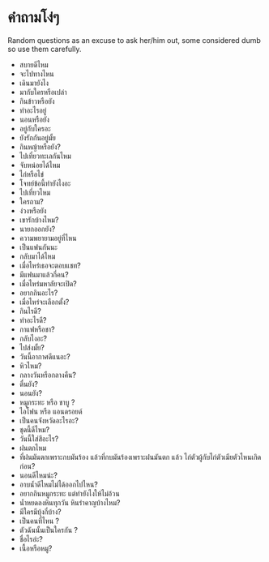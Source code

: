 # คำถามโง่ๆ

Random questions as an excuse to ask her/him out, some considered dumb so use them carefully.

- สบายดีไหม
- จะไปทางไหน
- เดินมายังไง
- มากับใครหรือเปล่า
- กินข้าวหรือยัง
- ทำอะไรอยู่
- นอนหรือยัง
- อยู่กับใครอะ
- ยังรักกันอยู่มั้ย
- กินหญ้าหรือยัง?
- ไปเที่ยวทะเลกันไหม
- จับหน่อยได้ไหม
- ไก่หรือไข่
- โจทย์ข้อนี้ทำยังไงอะ
- ไปเที่ยวไหม
- ใครถาม?
- ง่วงหรือยัง
- เขารักบ้างไหม?
- นายกออกยัง?
- ความพยายามอยู่ที่ไหน
- เป็นแฟนกันนะ
- กลับมาได้ไหม
- เมื่อไหร่เธอจะตอบแชท?
- มีแฟนมาแล้วกี่คน?
- เมื่อไหร่มหาลัยจะเปิด?
- อยากกินอะไร?
- เมื่อไหร่จะเลือกตั้ง?
- กินไรดี?
- ทำอะไรดี?
- กาแฟหรือชา?
- กลับไงอะ?
- ไปส่งมั้ย?
- วันนี้อากาศดีแนอะ?
- หิวไหม?
- กลางวันหรือกลางคืน?
- ตื่นยัง?
- นอนยัง?
- หมูกระทะ หรือ ชาบู ?
- ไอโฟน หรือ แอนดรอยด์
- เป็นคนจังหวัดอะไรอะ?
- ชุดนี้ดีไหม?
- วันนี้ใส่สีอะไร?
- ฝนตกไหม
- ที่ฝนมันตกเพราะกบมันร้อง แล้วที่กบมันร้องเพราะฝนมันตก แล้ว ไก่ตัวผู้กับไก่ตัวเมียตัวไหนเกิดก่อน?
- นอนดีไหมน่ะ?
- อาบน้ำดีไหมไม่ได้ออกไปไหน?
- อยากกินหมูกระทะ แต่ทำยังไงให้ไม่อ้วน
- น้ำหยดลงหินทุกวัน หินรำคาญบ้างไหม?
- มีใครมีบุ้งกี๋บ้าง?
- เป็นคนที่ไหน ?
- ตัวฉันนั้นเป็นใครกัน ?
- ชื่อไรอ่ะ?
- เนื้อหรือหมู?
